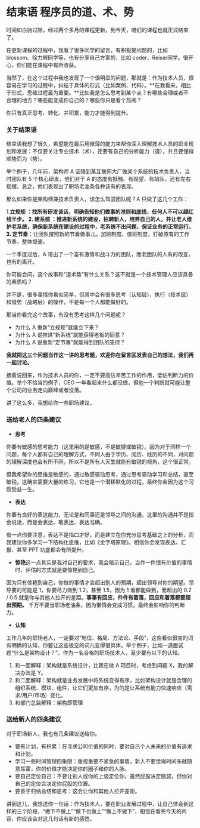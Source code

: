 # 结束语 程序员的道、术、势

时间如白驹过隙，经过两个多月的课程更新，到今天，咱们的课程也就正式结束了。

在更新课程的过程中，我看了很多同学的留言，有积极提问题的，比如 blossom、徐力辉同学等，也有分享自己方案的，比如 coder、Reiser同学。很开心，你们能在课程中有所收获。

当然了，在这个过程中我也发现了一个很明显的问题，那就是：作为技术人员，很容易在学习的过程中，纠结于具体的形式（比如案例、代码）。**在我看来，相比于形式，思维过程最为重要。**比如我是怎么思考到某个点？有哪些合理或者不合理的地方？哪些能变成你自己的？哪些你只是看个热闹？

你只有真正思考、转化、并积累，能力才能得到提升。

### 关于结束语

结束语我想了很久，希望能在最后用微薄的能力来帮你深入理解技术人员的职业规划和发展：不仅要关注专业技术（术），还要有自己的分析能力（道），并且要懂得顺势而为（势）。

举个例子，几年前，架构师 A 空降到某互联网大厂做某个系统的技术负责人，当时团队有 5 个核心研发，他们对于 A 的态度有抵触、有观望、有站队，还有左右摇摆。总之，他们表现出了职场老油条各种该有的表现。

那么如果你是架构师兼技术负责人，该怎么驾驭团队呢？A 只做了这几个工作：

1.**立规矩 **：找所有研发谈话，明确告知他们做事的准则和底线，任何人不可以越红线半步。
2.** 建系统 **：推进新系统的建设，招聘新人，培养自己的人，并让老人维护老系统，确保新系统在建设的过程中，老系统不出问题，保证业务的正常运行。
3.** 定节奏**：让团队按照新的节奏做事儿，加班制度、值班制度，打破原有的工作节奏，整体提速。

一个季度过后，A 带出了一个富有激情和战斗力的团队，而老团队的人有的改变，也有的离开。

你可能会问，这个故事和“道术势”有什么关系？这不就是一个技术管理人应该具备的素质吗？

并不是，很多事情你看似简单，但其中会有很多思考（认知层）、执行（技术层）和借势（战略层）的操作，不是每一个人都能做好的。

那当你看完这个故事，有没有思考这样几个问题呢？

- 为什么 A 重新“立规矩”就能立下来？
- 为什么 A 说推进“新系统”就能获得老板的同意？
- 为什么 A 说重新“定节奏”就能得到团队的支持？

**我就把这三个问题当作这一讲的思考题，欢迎你在留言区发表自己的想法，我们再一起讨论。**

接着说回来，作为技术人员的你，一定不要高估辛苦工作的作用，低估判断力的价值。举个不恰当的例子，CEO 一年看起来什么都没做，但他一个判断就可能让整个公司的业务走向巅峰或者没落。

讲了这么多，我想给你一些职场建议。

### 送给老人的四条建议

- **思考**

你要有敏感的思考能力（这里用的是敏感，不是敏捷或敏锐）。因为对于同样一个问题，每个人都有自己的理解方式，不同人由于学历、阅历、经历的不同，对问题的理解深度也会有所不同，所以不是所有人天生就能有敏锐的视角，这个很正常。

但我希望你的思维是敏感的，通过敏感驱动思考，通过思考驱动学习和总结，直至敏锐。这确实需要大量的练习，它也是一个潜移默化的过程，最终你会因为这个习惯受益一生。

- **表达**

你要有良好的表达能力，无论是和同事还是领导之间的沟通，这里的沟通并不是指会说话，而是会表达、敢表达、表达准确。

有一点你要注意，表达不是指口才好，而是建立在你充分思考基础之上的分析，而我建议你多学习一下结构化思维，比如《金字塔原理》。相信你会发现表达、汇报、甚至 PPT 功底都会有所提升。

- **惊艳**这一点其实是我对自己的要求，我会暗示自己，当作一件很有价值的事情时，评估的方式就是要惊艳到自己。

因为只有惊艳到自己，你做的事情才会超出别人的预期，超出领导对你的期望。领导要的可能是 1，你要尽力做到 1.2，甚至 1.5，因为 1 谁都能做到，而超出的 0.2 / 0.5 就是你与其他人拉开的差距。**事事有回应，件件有着落，回应和着落都要超出预期。** 千万不要当职场老油条，因为懒惰会变成习惯，最终会影响你的判断力。

- **认知**

工作几年的职场老人，一定要对“地位、格局、方法论、手段”，这些看似很空的词有明确的认知，你要让这些极空的词儿变得很具体。举个例子，比如一道面试题“什么是架构设计？”，作为一名合格的职场技术人，至少要有以下的认知。

1. 和一面解释：架构就是系统设计，比我在做 A 项目时，考虑到问题 X，我的解决办法是 Y。
1. 和二面解释：架构就是业务发展中将系统变得有序，比如架构设计就是合理的组织系统、模块、组件，让它们更加有序，为的是让系统有能力快速响应（需求/用户/市场）变化。
1. 和部门总监解释：架构即管理

### 送给新人的四条建议

对于职场新人，我也有几条建议送给你。

- 要有计划，有积累：在寻求公司价值的同时，要对自己个人未来的价值有追求和计划。
- 学习一些时间管理四象限：重视重要不紧急的事情，新人不要觉得时间多就随意挥霍，你的价值才能决定你的圈子和你的人脉。
- 要自己定位自己：不要让别人或你的上级定位你，虽然屁股决定脑袋，但你对自己的定位会决定你屁股的位置。
- 要善于归纳总结和思考：这会让你和其他人拉开差距。

讲到这儿，我想送你一句话：作为技术人，要在职业发展过程中，让自己体会到这样的三个阶段，“做下不做上”“做下也做上”“做上不做下”，相信在看完今天的内容，你应该会对这几句话有新的感悟。
